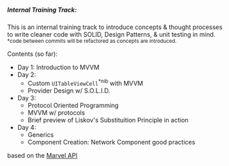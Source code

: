 ##### Internal Training Track:

This is an internal training track to introduce concepts & thought processes to write cleaner code with SOLID, Design Patterns, & unit testing in mind.
<sup>*code between commits will be refactored as concepts are introduced.</sup>

Contents (so far):
- Day 1: Introduction to MVVM
- Day 2:
  - Custom `UITableViewCell`<sup>*nib</sup> with MVVM
  - Provider Design w/ S.O.L.I.D.
- Day 3:
  - Protocol Oriented Programming
  - MVVM w/ protocols
  - Brief preview of Liskov's Substituition Principle in action
- Day 4:
  - Generics
  - Component Creation: Network Component good practices

based on the [Marvel API][1]

[1]: https://developer.marvel.com/documentation/getting_started

